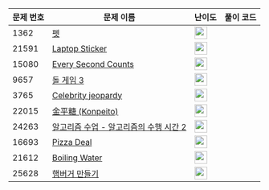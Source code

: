 | 문제 번호 | 문제 이름 | 난이도 | 풀이 코드 |
| --- | --- | --- | --- |
| 1362 | [펫](https://www.acmicpc.net/problem/1362) | <img height="25px" width="25px=" src="https://static.solved.ac/tier_small/4.svg"/> |  |
| 21591 | [Laptop Sticker](https://www.acmicpc.net/problem/21591) | <img height="25px" width="25px=" src="https://static.solved.ac/tier_small/2.svg"/> |  |
| 15080 | [Every Second Counts](https://www.acmicpc.net/problem/15080) | <img height="25px" width="25px=" src="https://static.solved.ac/tier_small/2.svg"/> |  |
| 9657 | [돌 게임 3](https://www.acmicpc.net/problem/9657) | <img height="25px" width="25px=" src="https://static.solved.ac/tier_small/8.svg"/> |  |
| 3765 | [Celebrity jeopardy](https://www.acmicpc.net/problem/3765) | <img height="25px" width="25px=" src="https://static.solved.ac/tier_small/2.svg"/> |  |
| 22015 | [金平糖 (Konpeito)](https://www.acmicpc.net/problem/22015) | <img height="25px" width="25px=" src="https://static.solved.ac/tier_small/2.svg"/> |  |
| 24263 | [알고리즘 수업 - 알고리즘의 수행 시간 2](https://www.acmicpc.net/problem/24263) | <img height="25px" width="25px=" src="https://static.solved.ac/tier_small/2.svg"/> |  |
| 16693 | [Pizza Deal](https://www.acmicpc.net/problem/16693) | <img height="25px" width="25px=" src="https://static.solved.ac/tier_small/2.svg"/> |  |
| 21612 | [Boiling Water](https://www.acmicpc.net/problem/21612) | <img height="25px" width="25px=" src="https://static.solved.ac/tier_small/2.svg"/> |  |
| 25628 | [햄버거 만들기](https://www.acmicpc.net/problem/25628) | <img height="25px" width="25px=" src="https://static.solved.ac/tier_small/2.svg"/> |  |
